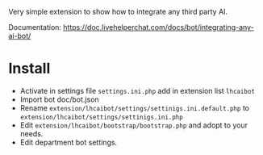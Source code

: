 Very simple extension to show how to integrate any third party AI.

Documentation:
https://doc.livehelperchat.com/docs/bot/integrating-any-ai-bot/

# Install

* Activate in settings file `settings.ini.php` add in extension list `lhcaibot`
* Import bot doc/bot.json
* Rename `extension/lhcaibot/settings/settinigs.ini.default.php` to `extension/lhcaibot/settings/settinigs.ini.php`
* Edit `extension/lhcaibot/bootstrap/bootstrap.php` and adopt to your needs.
* Edit department bot settings.
